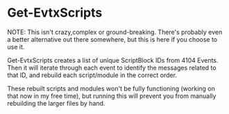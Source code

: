 # Get-EvtxScripts

NOTE: This isn't crazy,complex or ground-breaking. There's probably even a better alternative out there somewhere, but this is here if you choose to use it. 

Get-EvtxScripts creates a list of unique ScriptBlock IDs from 4104 Events. Then it will iterate through each event to identify the messages related to that ID, 
and rebuild each script/module in the correct order.

These rebuilt scripts and modules won't be fully functioning (working on that now in my free time), but running this will prevent you from manually
rebuilding the larger files by hand.
